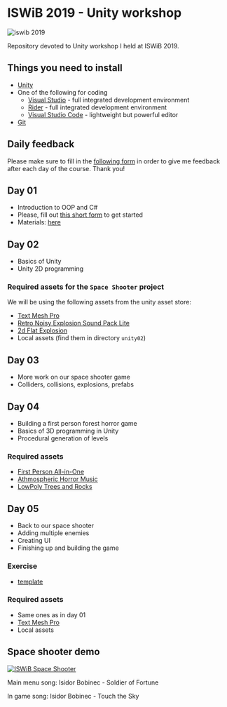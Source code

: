 # ISWiB 2019 - Unity workshop

<img alt="iswib 2019" src="https://i2.wp.com/www.pokazivac.com/wp-content/uploads/2019/01/51142141_10156742596086023_759485487927787520_n.jpg">

Repository devoted to Unity workshop I held at ISWiB 2019.

## Things you need to install
- [Unity](https://unity.com/)
- One of the following for coding
    - [Visual Studio](https://visualstudio.microsoft.com/) - full integrated development environment
    - [Rider](https://www.jetbrains.com/rider/) - full integrated development environment
    - [Visual Studio Code](https://code.visualstudio.com/) - lightweight but powerful editor
- [Git](https://git-scm.com/)

## Daily feedback
Please make sure to fill in the [following form](https://docs.google.com/forms/d/e/1FAIpQLScw7CB7orpa9Q0xX1btL9NHwNV-cTfXEf-HYFUfKlGOUnMgig/viewform?usp=sf_link) in order
to give me feedback after each day of the course. Thank you!

## Day 01
- Introduction to OOP and C#
- Please, fill out [this short form](https://docs.google.com/forms/d/e/1FAIpQLSdsI1G_KYshSMrAMRWQcgEJKF1kTY9BvlJhV7aT5QqgFuGJmg/viewform?usp=sf_link) to get started
- Materials: [here](https://github.com/termNinja/ISWiB2019-unity/tree/master/unity_01)

## Day 02
- Basics of Unity
- Unity 2D programming

### Required assets for the `Space Shooter` project
We will be using the following assets from the unity asset store:
- [Text Mesh Pro](https://assetstore.unity.com/packages/essentials/beta-projects/textmesh-pro-84126)
- [Retro Noisy Explosion Sound Pack Lite](https://assetstore.unity.com/packages/audio/sound-fx/retro-noisy-explosion-sound-pack-lite-69305)
- [2d Flat Explosion](https://assetstore.unity.com/packages/2d/textures-materials/2d-flat-explosion-66932)
- Local assets (find them in directory `unity02`)

## Day 03
- More work on our space shooter game
- Colliders, collisions, explosions, prefabs

## Day 04
- Building a first person forest horror game
- Basics of 3D programming in Unity
- Procedural generation of levels

### Required assets
- [First Person All-in-One](https://assetstore.unity.com/packages/tools/input-management/first-person-all-in-one-135316)
- [Athmospheric Horror Music](https://assetstore.unity.com/packages/audio/music/atmospheric-horror-music-121337)
- [LowPoly Trees and Rocks](https://assetstore.unity.com/packages/3d/vegetation/lowpoly-trees-and-rocks-88376)

## Day 05
- Back to our space shooter
- Adding multiple enemies
- Creating UI
- Finishing up and building the game

### Exercise
- [template](https://drive.google.com/file/d/1HPLkWqSIXWJYf3hdU0Mr_pbUsUOi7z5d/view?usp=sharing)

### Required assets
- Same ones as in day 01
- [Text Mesh Pro](https://assetstore.unity.com/packages/essentials/beta-projects/textmesh-pro-84126)
- Local assets

## Space shooter demo
[![ISWiB Space Shooter](https://img.youtube.com/vi/QdF5ckBGUt0/0.jpg)](https://www.youtube.com/watch?QdF5ckBGUt0 "ISWiB Space Shooter")

Main menu song:
Isidor Bobinec - Soldier of Fortune

In game song:
Isidor Bobinec - Touch the Sky
